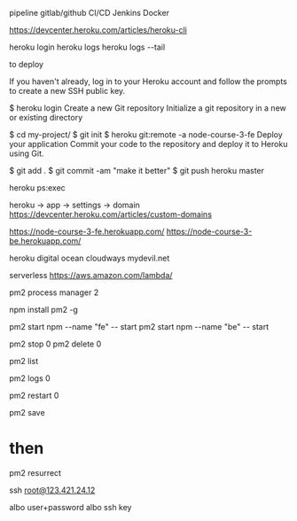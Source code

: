 pipeline gitlab/github
CI/CD
Jenkins
Docker


https://devcenter.heroku.com/articles/heroku-cli

heroku login
heroku logs
heroku logs --tail


to deploy

If you haven't already, log in to your Heroku account and follow the prompts to create a new SSH public key.

$ heroku login
Create a new Git repository
Initialize a git repository in a new or existing directory

$ cd my-project/
$ git init
$ heroku git:remote -a node-course-3-fe
Deploy your application
Commit your code to the repository and deploy it to Heroku using Git.

$ git add .
$ git commit -am "make it better"
$ git push heroku master

heroku ps:exec

heroku -> app -> settings -> domain
https://devcenter.heroku.com/articles/custom-domains

https://node-course-3-fe.herokuapp.com/
https://node-course-3-be.herokuapp.com/

heroku
digital ocean
cloudways
mydevil.net

serverless
https://aws.amazon.com/lambda/


pm2
process manager 2

npm install pm2 -g

pm2 start npm --name "fe" -- start
pm2 start npm --name "be" -- start

pm2 stop 0
pm2 delete 0

pm2 list

pm2 logs 0

pm2 restart 0

pm2 save
# then
pm2 resurrect


ssh root@123.421.24.12

albo user+password
albo ssh key